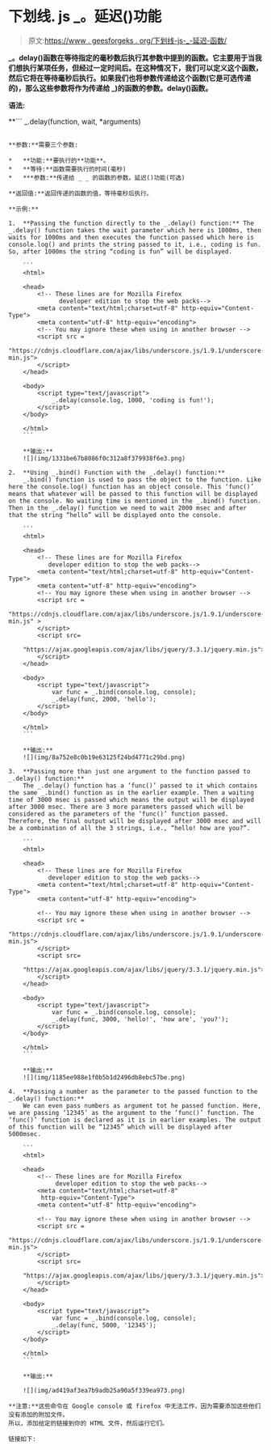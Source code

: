 # 下划线. js _。延迟()功能

> 原文:[https://www . geesforgeks . org/下划线-js-_-延迟-函数/](https://www.geeksforgeeks.org/underscore-js-_-delay-function/)

**_。delay()函数在等待指定的毫秒数后执行其参数中提到的函数。它主要用于当我们想执行某项任务，但经过一定时间后。在这种情况下，我们可以定义这个函数，然后它将在等待毫秒后执行。如果我们也将参数传递给这个函数(它是可选传递的)，那么这些参数将作为传递给 _)的函数的参数。delay()函数。**

****语法:****

 **```
_.delay(function, wait, *arguments)
```** 

**参数:**需要三个参数:

*   **功能:**要执行的**功能**。
*   **等待:**函数需要执行的时间(毫秒)
*   ***参数:**传递给 _ _ 的函数的参数。延迟()功能(可选)

**返回值:**返回传递的函数的值，等待毫秒后执行。

**示例:**

1.  **Passing the function directly to the _.delay() function:** The _.delay() function takes the wait parameter which here is 1000ms, then waits for 1000ms and then executes the function passed which here is console.log() and prints the string passed to it, i.e., coding is fun. So, after 1000ms the string “coding is fun” will be displayed.

    ```
    <html>

    <head>
        <!-- These lines are for Mozilla Firefox 
              developer edition to stop the web packs-->
        <meta content="text/html;charset=utf-8" http-equiv="Content-Type">
        <meta content="utf-8" http-equiv="encoding">
        <!-- You may ignore these when using in another browser -->
        <script src = 
    "https://cdnjs.cloudflare.com/ajax/libs/underscore.js/1.9.1/underscore-min.js">
        </script>
    </head>

    <body>
        <script type="text/javascript">
            _.delay(console.log, 1000, 'coding is fun!');
        </script>
    </body>

    </html>
    ```

    **输出:**
    ![](img/1331be67b8086f0c312a8f379938f6e3.png)

2.  **Using _.bind() Function with the _.delay() function:**
    _.bind() function is used to pass the object to the function. Like here the console.log() function has an object console. This ‘func()’ means that whatever will be passed to this function will be displayed on the console. No waiting time is mentioned in the _.bind() function. Then in the _.delay() function we need to wait 2000 msec and after that the string “hello” will be displayed onto the console.

    ```
    <html>

    <head>
        <!-- These lines are for Mozilla Firefox 
           developer edition to stop the web packs-->
        <meta content="text/html;charset=utf-8" http-equiv="Content-Type">
        <meta content="utf-8" http-equiv="encoding">
        <!-- You may ignore these when using in another browser -->
        <script src = 
    "https://cdnjs.cloudflare.com/ajax/libs/underscore.js/1.9.1/underscore-min.js" >
        </script>
        <script src=
        "https://ajax.googleapis.com/ajax/libs/jquery/3.3.1/jquery.min.js">
        </script>
    </head>

    <body>
        <script type="text/javascript">
            var func = _.bind(console.log, console);
            _.delay(func, 2000, 'hello');
        </script>
    </body>

    </html>
    ```

    **输出:**
    ![](img/8a752e8c0b19e63125f24bd4771c29bd.png)

3.  **Passing more than just one argument to the function passed to _.delay() function:**
    The _.delay() function has a ‘func()’ passed to it which contains the same _.bind() function as in the earlier example. Then a waiting time of 3000 msec is passed which means the output will be displayed after 3000 msec. There are 3 more parameters passed which will be considered as the parameters of the ‘func()’ function passed. Therefore, the final output will be displayed after 3000 msec and will be a combination of all the 3 strings, i.e., “hello! how are you?”.

    ```
    <html>

    <head>
        <!-- These lines are for Mozilla Firefox 
           developer edition to stop the web packs-->
        <meta content="text/html;charset=utf-8" http-equiv="Content-Type">
        <meta content="utf-8" http-equiv="encoding">

        <!-- You may ignore these when using in another browser -->
        <script src = 
    "https://cdnjs.cloudflare.com/ajax/libs/underscore.js/1.9.1/underscore-min.js">
        </script>
        <script src=
        "https://ajax.googleapis.com/ajax/libs/jquery/3.3.1/jquery.min.js">
        </script>
    </head>

    <body>
        <script type="text/javascript">
            var func = _.bind(console.log, console);
            _.delay(func, 3000, 'hello!', 'how are', 'you?');
        </script>
    </body>

    </html>
    ```

    **输出:**
    ![](img/1185ee988e1f0b5b1d2496db8ebc57be.png)

4.  **Passing a number as the parameter to the passed function to the _.delay() function:**
    We can even pass numbers as argument tot he passed function. Here, we are passing ‘12345’ as the argument to the ‘func()’ function. The ‘func()’ function is declared as it is in earlier examples. The output of this function will be “12345” which will be displayed after 5000msec.

    ```
    <html>

    <head>
        <!-- These lines are for Mozilla Firefox 
             developer edition to stop the web packs-->
        <meta content="text/html;charset=utf-8" 
         http-equiv="Content-Type">
        <meta content="utf-8" http-equiv="encoding">

        <!-- You may ignore these when using in another browser -->
        <script src = 
    "https://cdnjs.cloudflare.com/ajax/libs/underscore.js/1.9.1/underscore-min.js">
        </script>
        <script src=
        "https://ajax.googleapis.com/ajax/libs/jquery/3.3.1/jquery.min.js">
        </script>
    </head>

    <body>
        <script type="text/javascript">
            var func = _.bind(console.log, console);
            _.delay(func, 5000, '12345');
        </script>
    </body>

    </html>
    ```

    **输出:**

    ![](img/ad419af3ea7b9adb25a90a5f339ea973.png)

**注意:**这些命令在 Google console 或 firefox 中无法工作，因为需要添加这些他们没有添加的附加文件。
所以，添加给定的链接到你的 HTML 文件，然后运行它们。

链接如下:

```
<!-- Write HTML code here -->
<script type="text/javascript" src =
"https://cdnjs.cloudflare.com/ajax/libs/underscore.js/1.9.1/underscore-min.js">
</script>
```